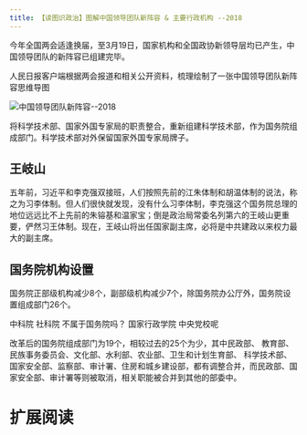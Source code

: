 ```yaml
---
title: 【读图识政治】图解中国领导团队新阵容 & 主要行政机构 --2018
---
```



今年全国两会适逢换届，至3月19日，国家机构和全国政协新领导层均已产生，中国领导团队的新阵容已组建完毕。

人民日报客户端根据两会报道和相关公开资料，梳理绘制了一张中国领导团队新阵容思维导图

<img alt="中国领导团队新阵容--2018" src="/images/raw/Politics - 中国领导团队新阵容2018 - 人民日报.jpg">


将科学技术部、国家外国专家局的职责整合，重新组建科学技术部，作为国务院组成部门。科学技术部对外保留国家外国专家局牌子。



## 王岐山

五年前，习近平和李克强双接班，人们按照先前的江朱体制和胡温体制的说法，称之为习李体制。但人们很快就发现，没有什么习李体制，李克强这个国务院总理的地位远远比不上先前的朱镕基和温家宝；倒是政治局常委名列第六的王岐山更重要，俨然习王体制。现在，王岐山将出任国家副主席，必将是中共建政以来权力最大的副主席。


## 国务院机构设置

国务院正部级机构减少8个，副部级机构减少7个，除国务院办公厅外，国务院设置组成部门26个。




中科院 社科院 不属于国务院吗？
国家行政学院 中央党校呢


改革后的国务院组成部门为19个，相较过去的25个为少，其中民政部、 教育部、 民族事务委员会、文化部、水利部、农业部、卫生和计划生育部、 科学技术部、国家安全部、监察部、审计署、住房和城乡建设部，都有调整合并，而民政部、国家安全部、审计署等则被取消，相关职能被合并到其他的部委中。

# 扩展阅读
